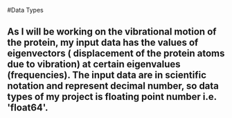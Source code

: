 #Data Types
## As I will be working on the vibrational motion of the protein, my input data has the values of eigenvectors ( displacement of the protein atoms due to vibration) at certain eigenvalues (frequencies). The input data are in scientific notation and represent decimal number, so data types of my project is floating point number i.e. 'float64'.
